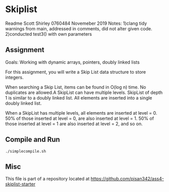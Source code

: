# Skiplist
Readme 
Scott Shirley 0760484 Novemeber 2019
Notes:	1)clang tidy warnings from main, addressed in comments, did not alter given code.
	2)conducted test3() with own parameters

## Assignment
Goals: Working with dynamic arrays, pointers, doubly linked lists

For this assignment, you will write a Skip List data structure to store integers. 

When searching a Skip List, items can be found in O(log n) time. 
No duplicates are allowed.A SkipList can have multiple levels. 
SkipList of depth 1 is similar to a doubly linked list. All elements are inserted into a single doubly linked list.

When a SkipList has multiple levels, all elements are inserted at level = 0. 50% of those inserted at level = 0, 
are also inserted at level = 1. 50% of those inserted at level = 1 are also inserted at level = 2, and so on.

## Compile and Run

```
./simplecompile.sh
```

## Misc

This file is part of a repository located at
https://github.com/pisan342/ass4-skiplist-starter

